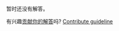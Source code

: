 
暂时还没有解答。

有兴趣[贡献你的解答](https://github.com/BFEdev/BFE.dev-solutions/blob/main/quiz/arguments_zh.md)吗? [Contribute guideline](https://github.com/BFEdev/BFE.dev-solutions#how-to-contribute)
